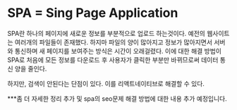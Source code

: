<h1>SPA = Sing Page Application</h1>

SPA란 하나의 페이지에 새로운 정보를 부분적으로 업로드 하는것이다.
예전의 웹사이트는 여러개의 파일들이 존재했다.
하지마 파일의 양이 많아지고 정보가 많아지면서 서버와 통신하며 새 페이지를 보여주는 방식은 시간이 오래걸렸다.
이에 대한 해결 방법이 SPA로 처음에 모든 정보를 다운로드 후 사용자가 클릭한 부분만 바뀌므로써 데이터 통신 양을 줄인다.

하지만, 검색이 안된다는 단점이 있다.
이를 리액트네이티브로 해결할 수 있다.

***좀 더 자세한 정리 추가 및 spa의 seo문제 해결 방법에 대한 내용 추가 예정입니다.
